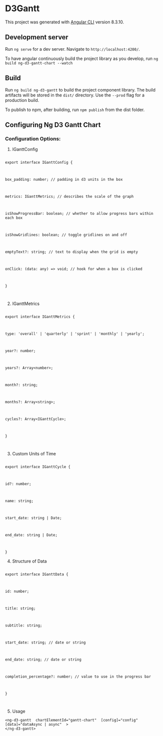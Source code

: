 
# D3Gantt

  

  

This project was generated with [Angular CLI](https://github.com/angular/angular-cli) version 8.3.10.

  

  

## Development server

  

  

Run `ng serve` for a dev server. Navigate to `http://localhost:4200/`.

  

  

To have angular continuously build the project library as you develop, run `ng build ng-d3-gantt-chart --watch`

  

  

## Build

  

Run `ng build ng-d3-gantt` to build the project component library. The build artifacts will be stored in the `dist/` directory. Use the `--prod` flag for a production build.

  

To publish to npm, after building, run `npm publish` from the dist folder.

  

## Configuring Ng D3 Gantt Chart

  

### Configuration Options:

  

1. IGanttConfig

```

export interface IGanttConfig {

  

box_padding: number; // padding in d3 units in the box

  

metrics: IGanttMetrics; // describes the scale of the graph

  

isShowProgressBar: boolean; // whether to allow progress bars within each box

  

isShowGridlines: boolean; // toggle gridlines on and off

  

emptyText?: string; // text to display when the grid is empty

  

onClick: (data: any) => void; // hook for when a box is clicked

  

}

  

```

2. IGanttMetrics

```

export interface IGanttMetrics {

  

type: 'overall' | 'quarterly' | 'sprint' | 'monthly' | 'yearly';

  

year?: number;

  

years?: Array<number>;

  

month?: string;

  

months?: Array<string>;

  

cycles?: Array<IGanttCycle>;

  

}

  

```

  

3. Custom Units of Time

```

export interface IGanttCycle {

  

id?: number;

  

name: string;

  

start_date: string | Date;

  

end_date: string | Date;

  

}

```

4. Structure of Data

```

export interface IGanttData {

  

id: number;

  

title: string;

  

subtitle: string;

  

start_date: string; // date or string

  

end_date: string; // date or string

  

completion_percentage?: number; // value to use in the progress bar

  

}

  

```

5. Usage

```
<ng-d3-gantt  chartElementId="gantt-chart"  [config]="config"  [data]="dataAsync | async"  >
</ng-d3-gantt>
```
